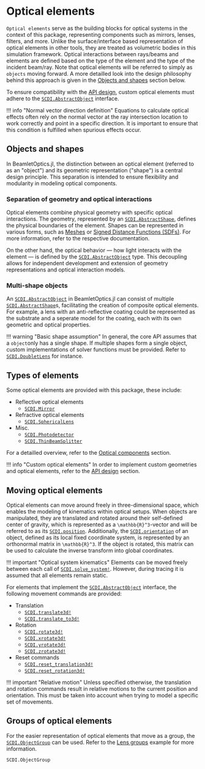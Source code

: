 # Optical elements

`Optical elements` serve as the building blocks for optical systems in the context of this package, representing components such as mirrors, lenses, filters, and more. Unlike the surface/interface based representation of optical elements in other tools, they are treated as volumetric bodies in this simulation framework. Optical interactions between rays/beams and elements are defined based on the type of the element and the type of the incident beam/ray. Note that optical elements will be referred to simply as `objects` moving forward. A more detailled look into the design philosophy behind this approach is given in the [Objects and shapes](@ref) section below.

To ensure compatibility with the [API design](@ref), custom optical elements must adhere to the [`SCDI.AbstractObject`](@ref) interface.

!!! info "Normal vector direction definition"
    Equations to calculate optical effects often rely on the normal vector at the ray intersection location to work correctly and point in a specific direction.
    It is important to ensure that this condition is fulfilled when spurious effects occur.

## Objects and shapes

In BeamletOptics.jl, the distinction between an optical element (referred to as an "object") and its geometric representation ("shape") is a central design principle. This separation is intended to ensure flexibility and modularity in modeling optical components.

### Separation of geometry and optical interactions

Optical elements combine physical geometry with specific optical interactions. The geometry, represented by an [`SCDI.AbstractShape`](@ref), defines the physical boundaries of the element. Shapes can be represented in various forms, such as [Meshes](@ref) or [Signed Distance Functions (SDFs)](@ref). For more information, refer to the respective documentation.

On the other hand, the optical behavior — how light interacts with the element — is defined by the [`SCDI.AbstractObject`](@ref) type. This decoupling allows for independent development and extension of geometry representations and optical interaction models.

### Multi-shape objects

An [`SCDI.AbstractObject`](@ref) in BeamletOptics.jl can consist of multiple [`SCDI.AbstractShape`](@ref)s, facilitating the creation of composite optical elements. For example, a lens with an anti-reflective coating could be represented as the substrate and a seperate model for the coating, each with its own geometric and optical properties.

!!! warning "Basic shape assumption"
    In general, the core API assumes that a `object`only has a single shape. If multiple shapes form a single object, custom implementations of solver functions must be provided. Refer to [`SCDI.DoubletLens`](@ref) for instance.

## Types of elements

Some optical elements are provided with this package, these include:

- Reflective optical elements
    - [`SCDI.Mirror`](@ref)
- Refractive optical elements
    - [`SCDI.SphericalLens`](@ref)
- Misc.
    - [`SCDI.Photodetector`](@ref)
    - [`SCDI.ThinBeamSplitter`](@ref)

For a detailled overview, refer to the [Optical components](@ref) section.

!!! info "Custom optical elements"
    In order to implement custom geometries and optical elements, refer to the [API design](@ref) section.

## Moving optical elements

Optical elements can move around freely in three-dimensional space, which enables the modeling of kinematics within optical setups. When objects are manipulated, they are translated and rotated around their self-defined center of gravity, which is represented as a ``\mathbb{R}^3``-vector and will be referred to as its [`SCDI.position`](@ref). Additionally, the [`SCDI.orientation`](@ref) of an object, defined as its local fixed coordinate system, is represented by an orthonormal matrix in ``\mathbb{R}^3``. If the object is rotated, this matrix can be used to calculate the inverse transform into global coordinates. 

!!! important "Optical system kinematics"
    Elements can be moved freely between each call of [`SCDI.solve_system!`](@ref). However, during tracing it is assumed that all elements remain static.

For elements that implement the [`SCDI.AbstractObject`](@ref) interface, the following movement commands are provided:

- Translation
    - [`SCDI.translate3d!`](@ref)
    - [`SCDI.translate_to3d!`](@ref)
- Rotation
    - [`SCDI.rotate3d!`](@ref)
    - [`SCDI.xrotate3d!`](@ref)
    - [`SCDI.yrotate3d!`](@ref)
    - [`SCDI.zrotate3d!`](@ref)
- Reset commands
    - [`SCDI.reset_translation3d!`](@ref)
    - [`SCDI.reset_rotation3d!`](@ref)

!!! important "Relative motion"
    Unless specified otherwise, the translation and rotation commands result in relative motions to the current position and orientation. This must be taken into account when trying to model a specific set of movements.

## Groups of optical elements

For the easier representation of optical elements that move as a group, the [`SCDI.ObjectGroup`](@ref) can be used. Refer to the [Lens groups](@ref) example for more information.

```@docs; canonical=false
SCDI.ObjectGroup
```

